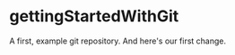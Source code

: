 gettingStartedWithGit
=====================

A first, example git repository.
And here's our first change.
